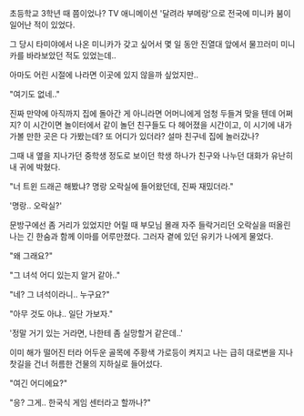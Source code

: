 초등학교 3학년 때 쯤이었나? TV 애니메이션 '달려라 부메랑'으로 전국에 미니카 붐이 일어난 적이 있었다.

그 당시 타미야에서 나온 미니카가 갖고 싶어서 몇 일 동안 진열대 앞에서 물끄러미 미니카를 바라보았던 적도 있었는데..

아마도 어린 시절에 나라면 이곳에 있지 않을까 싶었지만..

"여기도 없네.."

진짜 만약에 아직까지 집에 돌아간 게 아니라면 어머니에게 엄청 두들겨 맞을 텐데 어쩌지? 이 시간이면 놀이터에서 같이 놀던 친구들도 다 헤어졌을 시간이고, 이 시기에 내가 가볼 만한 곳은 다 가봤는데? 또 어디가 있더라? 설마 친구네 집에 놀러갔나?

그때 내 옆을 지나가던 중학생 정도로 보이던 학생 하나가 친구와 나누던 대화가 유난히 내 귀에 박혔다.

"너 트윈 드래곤 해봤냐? 명랑 오락실에 들어왔던데, 진짜 재밌더라."

'명랑.. 오락실?'

문방구에선 좀 거리가 있었지만 어릴 때 부모님 몰래 자주 들락거리던 오락실을 떠올린 나는 긴 한숨과 함께 이마를 어루만졌다. 그러자 곁에 있던 유키가 나에게 물었다.

"왜 그래요?"

"그 녀석 어디 있는지 알거 같아.."

"네? 그 녀석이라니.. 누구요?"

"아무 것도 아냐.. 일단 가보자."

'정말 거기 있는 거라면, 나한테 좀 실망할거 같은데..'

이미 해가 떨어진 터라 어두운 골목에 주황색 가로등이 켜지고 나는 급히 대로변을 지나 찻길을 건너 허름한 건물의 지하실로 들어섰다.

"여긴 어디에요?"

"응? 그게.. 한국식 게임 센터라고 할까나?"